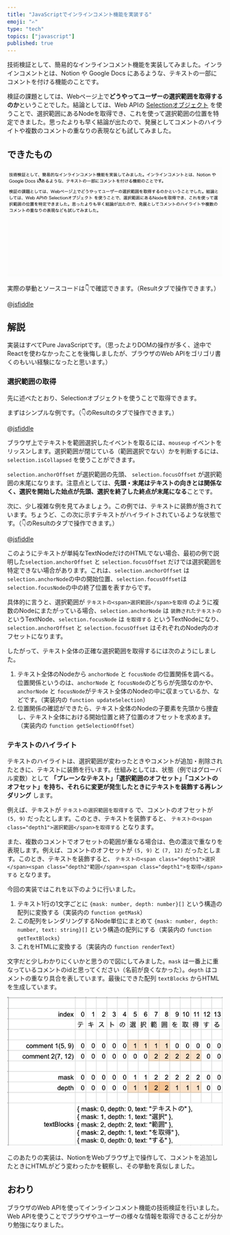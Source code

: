 ```yaml
---
title: "JavaScriptでインラインコメント機能を実装する"
emoji: "✍️"
type: "tech"
topics: ["javascript"]
published: true
---
```


技術検証として、簡易的なインラインコメント機能を実装してみました。インラインコメントとは、Notion や Google Docs にあるような、テキストの一部にコメントを付ける機能のことです。

検証の課題としては、Webページ上で**どうやってユーザーの選択範囲を取得するのか**ということでした。結論としては、Web APIの [Selectionオブジェクト](https://developer.mozilla.org/ja/docs/Web/API/Selection) を使うことで、選択範囲にあるNodeを取得でき、これを使って選択範囲の位置を特定できました。思ったよりも早く結論が出たので、発展としてコメントのハイライトや複数のコメントの重なりの表現なども試してみました。

## できたもの

![](/images/articles/inline-comment-js/demo.gif)

実際の挙動とソースコードは👇で確認できます。（Resultタブで操作できます。）

@[jsfiddle](https://jsfiddle.net/bisque/a51fud6m/781/)

## 解説

実装はすべてPure JavaScriptです。（思ったよりDOMの操作が多く、途中でReactを使わなかったことを後悔しましたが、ブラウザのWeb APIをゴリゴリ書くのもいい経験になったと思います。）

### 選択範囲の取得

先に述べたとおり、Selectionオブジェクトを使うことで取得できます。

まずはシンプルな例です。（👇のResultのタブで操作できます。）

@[jsfiddle](https://jsfiddle.net/bisque/46j0prne/17/)

ブラウザ上でテキストを範囲選択したイベントを取るには、`mouseup` イベントをリッスンします。選択範囲が閉じている（範囲選択でない）かを判断するには、`selection.isCollapsed` を使うことができます。

`selection.anchorOffset` が選択範囲の先頭、 `selection.focusOffset` が選択範囲の末尾になります。注意点としては、**先頭・末尾はテキストの向きとは関係なく、選択を開始した始点が先頭、選択を終了した終点が末尾になる**ことです。

次に、少し複雑な例を見てみましょう。この例では、テキストに装飾が施されています。ちょうど、この次に示すテキストがハイライトされているような状態です。（👇のResultのタブで操作できます。）

@[jsfiddle](https://jsfiddle.net/bisque/k1ws4ucm/12/)

このようにテキストが単純なTextNodeだけのHTMLでない場合、最初の例で説明した`selection.anchorOffset` と `selection.focusOffset` だけでは選択範囲を特定できない場合があります。これは、`selection.anchorOffset` は`selection.anchorNode`の中の開始位置、`selection.focusOffset`は`selection.focusNode`の中の終了位置を表すからです。

具体的に言うと、選択範囲が `テキストの<span>選択範囲</span>を取得` のように複数のNodeにまたがっている場合、`selection.anchorNode` は `装飾されたテキストの` というTextNode、`selection.focusNode` は `を取得する` というTextNodeになり、`selection.anchorOffset` と `selection.focusOffset` はそれぞれのNode内のオフセットになります。

したがって、テキスト全体の正確な選択範囲を取得するには次のようにしました。

1. テキスト全体のNodeから `anchorNode` と `focusNode` の位置関係を調べる。位置関係というのは、`anchorNode` と `focusNode`のどちらが先頭なのかや、`anchorNode` と `focusNode`がテキスト全体のNodeの中に収まっているか、などです。（実装内の `function updateSelection`）
2. 位置関係の確認ができたら、テキスト全体のNodeの子要素を先頭から捜査し、テキスト全体における開始位置と終了位置のオフセットを求めます。（実装内の `function getSelectionOffset`）

### テキストのハイライト

テキストのハイライトは、選択範囲が変わったときやコメントが追加・削除されたときに、テキストに装飾を行います。仕組みとしては、状態（例ではグローバル変数）として **「プレーンなテキスト」「選択範囲のオフセット」「コメントのオフセット」を持ち、それらに変更が発生したときにテキストを装飾する再レンダリング** します。

例えば、テキストが `テキストの選択範囲を取得する` で、コメントのオフセットが `(5, 9)` だったとします。このとき、テキストを装飾すると、 `テキストの<span class="depth1">選択範囲</span>を取得する` となります。

また、複数のコメントでオフセットの範囲が重なる場合は、色の濃淡で重なりを表現します。例えば、コメントのオフセットが `(5, 9)` と `(7, 12)` だったとします。このとき、テキストを装飾すると、 `テキストの<span class="depth1">選択</span><span class="depth2"範囲</span><span class="depth1">を取得</span>する` となります。

今回の実装ではこれを以下のように行いました。

1. テキスト1行の1文字ごとに `{mask: number, depth: number}[]` という構造の配列に変換する（実装内の `function getMask`）
2. この配列をレンダリングするNode単位にまとめて `{mask: number, depth: number, text: string}[]` という構造の配列にする（実装内の `function getTextBlocks`）
3. これをHTMLに変換する（実装内の `function renderText`）

文字だと少しわかりにくいかと思うので図にしてみました。`mask` は一番上に重なっているコメントのidと思ってください（名前が良くなかった）。`depth` はコメントの重なり具合を表しています。最後にできた配列 `textBlocks` からHTMLを生成しています。

![](/images/articles/inline-comment-js/mask.png)

このあたりの実装は、NotionをWebブラウザ上で操作して、コメントを追加したときにHTMLがどう変わったかを観察し、その挙動を真似しました。

## おわり

ブラウザのWeb APIを使ってインラインコメント機能の技術検証を行いました。Web APIを使うことでブラウザやユーザーの様々な情報を取得できることが分かり勉強になりました。
